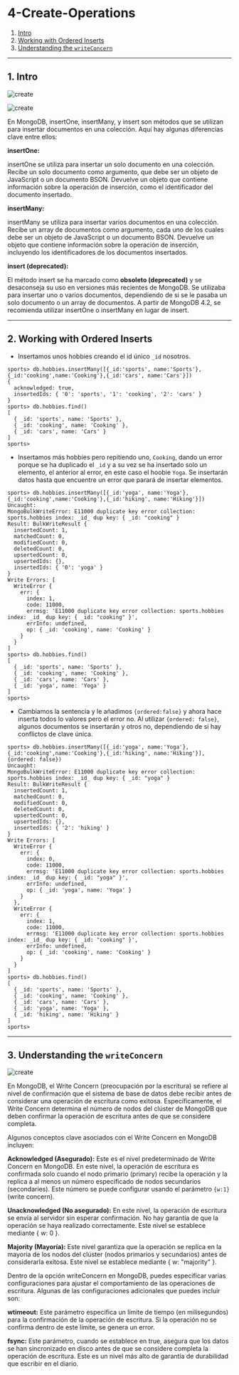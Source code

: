 # 4-Create-Operations

1. [Intro](#schema1)
2. [Working with Ordered Inserts](#schema2)
3. [Understanding the `writeConcern`](#schema3)


<hr>

<a name="schema1"></a>

## 1. Intro
![create](./img/create1.png)

![create](./img/create2.png)


En MongoDB, insertOne, insertMany, y insert son métodos que se utilizan para insertar documentos en una colección. 
Aquí hay algunas diferencias clave entre ellos:

**insertOne:**

insertOne se utiliza para insertar un solo documento en una colección.
Recibe un solo documento como argumento, que debe ser un objeto de JavaScript o un documento BSON.
Devuelve un objeto que contiene información sobre la operación de inserción, como el identificador del documento 
insertado.

**insertMany:**

insertMany se utiliza para insertar varios documentos en una colección.
Recibe un array de documentos como argumento, cada uno de los cuales debe ser un objeto de JavaScript o un documento 
BSON.
Devuelve un objeto que contiene información sobre la operación de inserción, incluyendo los identificadores de los 
documentos insertados.

**insert (deprecated):**

El método insert se ha marcado como **obsoleto (deprecated)** y se desaconseja su uso en versiones más recientes de MongoDB.
Se utilizaba para insertar uno o varios documentos, dependiendo de si se le pasaba un solo documento o un array de 
documentos.
A partir de MongoDB 4.2, se recomienda utilizar insertOne o insertMany en lugar de insert.



<hr>

<a name="schema2"></a>

## 2. Working with Ordered Inserts

- Insertamos unos hobbies creando el id único `_id` nosotros.
```
sports> db.hobbies.insertMany([{_id:'sports', name:'Sports'},{_id:'cooking',name:'Cooking'},{_id:'cars', name:'Cars'}])
{
  acknowledged: true,
  insertedIds: { '0': 'sports', '1': 'cooking', '2': 'cars' }
}
sports> db.hobbies.find()
[
  { _id: 'sports', name: 'Sports' },
  { _id: 'cooking', name: 'Cooking' },
  { _id: 'cars', name: 'Cars' }
]
sports> 

```
- Insertamos más hobbies pero repitiendo uno, `Cooking`, dando un error porque se ha duplicado el `_id` y a su vez se 
ha insertado solo un elemento, el anterior al error, en este caso el hoobie `Yoga`. Se insertarán datos hasta que
encuentre un error que parará de insertar elementos.
```
sports> db.hobbies.insertMany([{_id:'yoga', name:'Yoga'},{_id:'cooking',name:'Cooking'},{_id:'hiking', name:'Hiking'}])
Uncaught:
MongoBulkWriteError: E11000 duplicate key error collection: sports.hobbies index: _id_ dup key: { _id: "cooking" }
Result: BulkWriteResult {
  insertedCount: 1,
  matchedCount: 0,
  modifiedCount: 0,
  deletedCount: 0,
  upsertedCount: 0,
  upsertedIds: {},
  insertedIds: { '0': 'yoga' }
}
Write Errors: [
  WriteError {
    err: {
      index: 1,
      code: 11000,
      errmsg: 'E11000 duplicate key error collection: sports.hobbies index: _id_ dup key: { _id: "cooking" }',
      errInfo: undefined,
      op: { _id: 'cooking', name: 'Cooking' }
    }
  }
]
sports> db.hobbies.find()
[
  { _id: 'sports', name: 'Sports' },
  { _id: 'cooking', name: 'Cooking' },
  { _id: 'cars', name: 'Cars' },
  { _id: 'yoga', name: 'Yoga' }
]
sports> 

```
- Cambiamos la sentencia y le añadimos `{ordered:false}` y ahora hace inserta todos lo valores pero el error no.
 Al utilizar `{ordered: false}`, algunos documentos se insertarán y otros no, dependiendo de si hay conflictos 
de clave única.


```
sports> db.hobbies.insertMany([{_id:'yoga', name:'Yoga'},{_id:'cooking',name:'Cooking'},{_id:'hiking', name:'Hiking'}],{ordered: false})
Uncaught:
MongoBulkWriteError: E11000 duplicate key error collection: sports.hobbies index: _id_ dup key: { _id: "yoga" }
Result: BulkWriteResult {
  insertedCount: 1,
  matchedCount: 0,
  modifiedCount: 0,
  deletedCount: 0,
  upsertedCount: 0,
  upsertedIds: {},
  insertedIds: { '2': 'hiking' }
}
Write Errors: [
  WriteError {
    err: {
      index: 0,
      code: 11000,
      errmsg: 'E11000 duplicate key error collection: sports.hobbies index: _id_ dup key: { _id: "yoga" }',
      errInfo: undefined,
      op: { _id: 'yoga', name: 'Yoga' }
    }
  },
  WriteError {
    err: {
      index: 1,
      code: 11000,
      errmsg: 'E11000 duplicate key error collection: sports.hobbies index: _id_ dup key: { _id: "cooking" }',
      errInfo: undefined,
      op: { _id: 'cooking', name: 'Cooking' }
    }
  }
]
sports> db.hobbies.find()
[
  { _id: 'sports', name: 'Sports' },
  { _id: 'cooking', name: 'Cooking' },
  { _id: 'cars', name: 'Cars' },
  { _id: 'yoga', name: 'Yoga' },
  { _id: 'hiking', name: 'Hiking' }
]
sports> 

```




<hr>

<a name="schema3"></a>

## 3. Understanding the `writeConcern`

![create](./img/create3.png)

En MongoDB, el Write Concern (preocupación por la escritura) se refiere al nivel de confirmación que el 
sistema de base de datos debe recibir antes de considerar una operación de escritura como exitosa. 
Específicamente, el Write Concern determina el número de nodos del clúster de MongoDB que deben confirmar 
la operación de escritura antes de que se considere completa.

Algunos conceptos clave asociados con el Write Concern en MongoDB incluyen:

**Acknowledged (Asegurado):** Este es el nivel predeterminado de Write Concern en MongoDB. 
En este nivel, la operación de escritura es confirmada solo cuando el nodo primario (primary) recibe 
la operación y la replica a al menos un número especificado de nodos secundarios (secondaries). 
Este número se puede configurar usando el parámetro `{w:1}` (write concern).


**Unacknowledged (No asegurado):** En este nivel, la operación de escritura se envía al servidor sin esperar 
confirmación. No hay garantía de que la operación se haya realizado correctamente. 
Este nivel se establece mediante { w: 0 }.


**Majority (Mayoría):** Este nivel garantiza que la operación se replica en la mayoría de los nodos del clúster 
(nodos primarios y secundarios) antes de considerarla exitosa. Este nivel se establece mediante { w: "majority" }.


Dentro de la opción writeConcern en MongoDB, puedes especificar varias configuraciones para ajustar el comportamiento 
de las operaciones de escritura. Algunas de las configuraciones adicionales que puedes incluir son:

**wtimeout:** Este parámetro especifica un límite de tiempo (en milisegundos) para la confirmación de la operación 
de escritura. Si la operación no se confirma dentro de este límite, se genera un error.


**fsync:** Este parámetro, cuando se establece en true, asegura que los datos se han sincronizado en disco antes de que 
se considere completa la operación de escritura. Este es un nivel más alto de garantía de durabilidad 
que escribir en el diario. 